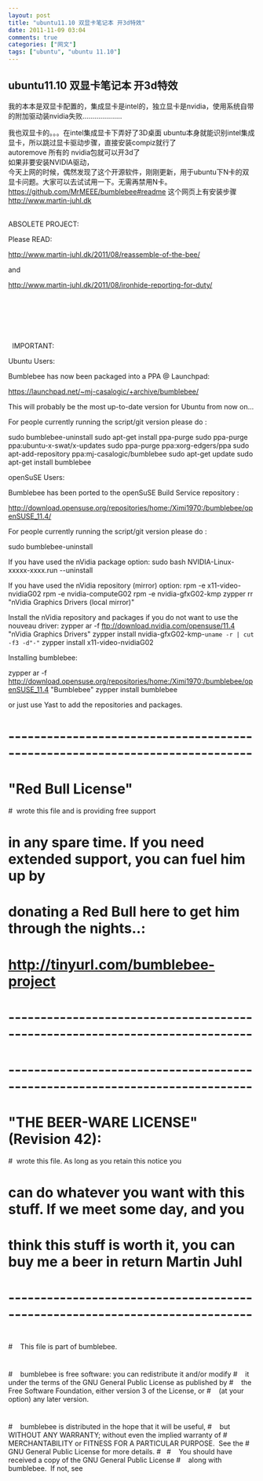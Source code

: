 ```yaml
---
layout: post
title: "ubuntu11.10 双显卡笔记本 开3d特效"
date: 2011-11-09 03:04
comments: true
categories: ["网文"]
tags: ["ubuntu", "ubuntu 11.10"]
---
```

## ubuntu11.10 双显卡笔记本 开3d特效
我的本本是双显卡配置的，集成显卡是intel的，独立显卡是nvidia，使用系统自带的附加驱动装nvidia失败....................
<div>我也双显卡的。。。在intel集成显卡下弄好了3D桌面
ubuntu本身就能识别intel集成显卡，所以跳过显卡驱动步骤，直接安装compiz就行了</div>
<div>autoremove 所有的 nvidia包就可以开3d了</div>
<div>
如果非要安装NVIDIA驱动，</div>
<div>今天上网的时候，偶然发现了这个开源软件，刚刚更新，用于ubuntu下N卡的双显卡问题。大家可以去试试用一下。无需再禁用N卡。
<a href="https://github.com/MrMEEE/bumblebee#readme">https://github.com/MrMEEE/bumblebee#readme</a>
这个网页上有安装步骤
<a href="http://www.martin-juhl.dk/">http://www.martin-juhl.dk</a></div>
<div> </div>
<div>

ABSOLETE PROJECT:

Please READ:

<a href="http://www.martin-juhl.dk/2011/08/reassemble-of-the-bee/">http://www.martin-juhl.dk/2011/08/reassemble-of-the-bee/</a>

and

<a href="http://www.martin-juhl.dk/2011/08/ironhide-reporting-for-duty/">http://www.martin-juhl.dk/2011/08/ironhide-reporting-for-duty/</a>

&nbsp;

&nbsp;

&nbsp;

&nbsp;
IMPORTANT:

Ubuntu Users:

Bumblebee has now been packaged into a PPA @ Launchpad:

<a href="https://launchpad.net/~mj-casalogic/+archive/bumblebee/">https://launchpad.net/~mj-casalogic/+archive/bumblebee/</a>

This will probably be the most up-to-date version for Ubuntu from now on...

For people currently running the script/git version please do :

sudo bumblebee-uninstall
sudo apt-get install ppa-purge
sudo ppa-purge ppa:ubuntu-x-swat/x-updates
sudo ppa-purge ppa:xorg-edgers/ppa
sudo apt-add-repository ppa:mj-casalogic/bumblebee
sudo apt-get update
sudo apt-get install bumblebee

openSuSE Users:

Bumblebee has been ported to the openSuSE Build Service repository :

<a href="http://download.opensuse.org/repositories/home:/Ximi1970:/bumblebee/openSUSE_11.4/">http://download.opensuse.org/repositories/home:/Ximi1970:/bumblebee/openSUSE_11.4/</a>

For people currently running the script/git version please do :

sudo bumblebee-uninstall

If you have used the nVidia package option:
sudo bash NVIDIA-Linux-xxxxx-xxxx.run --uninstall

If you have used the nVidia repository (mirror) option:
rpm -e x11-video-nvidiaG02
rpm -e nvidia-computeG02
rpm -e nvidia-gfxG02-kmp
zypper rr "nVidia Graphics Drivers (local mirror)"

Install the nVidia repository and packages if you do not want to
use the nouveau driver:
zypper ar -f <a href="ftp://download.nvidia.com/opensuse/11.4">ftp://download.nvidia.com/opensuse/11.4</a> "nVidia Graphics Drivers"
zypper install nvidia-gfxG02-kmp-`uname -r | cut -f3 -d"-"`
zypper install x11-video-nvidiaG02

Installing bumblebee:

zypper ar -f <a href="http://download.opensuse.org/repositories/home:/Ximi1970:/bumblebee/openSUSE_11.4">http://download.opensuse.org/repositories/home:/Ximi1970:/bumblebee/openSUSE_11.4</a> "Bumblebee"
zypper install bumblebee

or just use Yast to add the repositories and packages.

# ----------------------------------------------------------------------------
# "Red Bull License"
#  wrote this file and is providing free support
# in any spare time. If you need extended support, you can fuel him up by
# donating a Red Bull here to get him through the nights..:
#
# <a href="http://tinyurl.com/bumblebee-project">http://tinyurl.com/bumblebee-project</a>
#
# ----------------------------------------------------------------------------

#
# ----------------------------------------------------------------------------
# "THE BEER-WARE LICENSE" (Revision 42):
#  wrote this file. As long as you retain this notice you
# can do whatever you want with this stuff. If we meet some day, and you
# think this stuff is worth it, you can buy me a beer in return Martin Juhl
# ----------------------------------------------------------------------------
#

#    This file is part of bumblebee.
#
#    bumblebee is free software: you can redistribute it and/or modify
#    it under the terms of the GNU General Public License as published by
#    the Free Software Foundation, either version 3 of the License, or
#    (at your option) any later version.
#
#    bumblebee is distributed in the hope that it will be useful,
#    but WITHOUT ANY WARRANTY; without even the implied warranty of
#    MERCHANTABILITY or FITNESS FOR A PARTICULAR PURPOSE.  See the
#    GNU General Public License for more details.
#  
#    You should have received a copy of the GNU General Public License
#    along with bumblebee.  If not, see 

</div>
